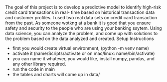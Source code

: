 

The goal of this project is to develop a predictive model to identify high-risk credit card transactions in real-
time based on historical transaction data and customer profiles. I used two real data sets on credit card
transaction from the past. As someone wotkng at a bank it is good that you ensure safety and security to the people who are using your banking ssytem. Using data science, you can analyze the problem, and come up with solutions to the problem based on the data analyzed and created. 
Setup Instructions
- first you would create virtual environment, (python -m venv name)
- activate it (name/Scripts/activate or on mac/linux: name/bin/activate)
- you can name it whatever, you would like, install numpy, pandas, and any other library required.
- run the code in main
- the tables and charts will come up in data/
